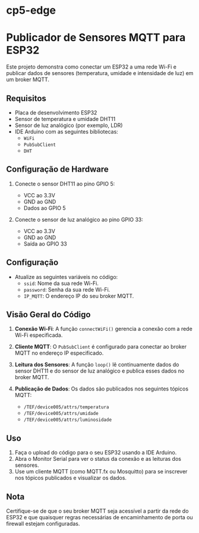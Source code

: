 # cp5-edge

# Publicador de Sensores MQTT para ESP32

Este projeto demonstra como conectar um ESP32 a uma rede Wi-Fi e publicar dados de sensores (temperatura, umidade e intensidade de luz) em um broker MQTT.

## Requisitos

- Placa de desenvolvimento ESP32
- Sensor de temperatura e umidade DHT11
- Sensor de luz analógico (por exemplo, LDR)
- IDE Arduino com as seguintes bibliotecas:
  - `WiFi`
  - `PubSubClient`
  - `DHT`

## Configuração de Hardware

1. Conecte o sensor DHT11 ao pino GPIO 5:
   - VCC ao 3.3V
   - GND ao GND
   - Dados ao GPIO 5

2. Conecte o sensor de luz analógico ao pino GPIO 33:
   - VCC ao 3.3V
   - GND ao GND
   - Saída ao GPIO 33

## Configuração

- Atualize as seguintes variáveis no código:
  - `ssid`: Nome da sua rede Wi-Fi.
  - `password`: Senha da sua rede Wi-Fi.
  - `IP_MQTT`: O endereço IP do seu broker MQTT.

## Visão Geral do Código

1. **Conexão Wi-Fi**: A função `connectWiFi()` gerencia a conexão com a rede Wi-Fi especificada.

2. **Cliente MQTT**: O `PubSubClient` é configurado para conectar ao broker MQTT no endereço IP especificado.

3. **Leitura dos Sensores**: A função `loop()` lê continuamente dados do sensor DHT11 e do sensor de luz analógico e publica esses dados no broker MQTT.

4. **Publicação de Dados**: Os dados são publicados nos seguintes tópicos MQTT:
   - `/TEF/device005/attrs/temperatura`
   - `/TEF/device005/attrs/umidade`
   - `/TEF/device005/attrs/luminosidade`

## Uso

1. Faça o upload do código para o seu ESP32 usando a IDE Arduino.
2. Abra o Monitor Serial para ver o status da conexão e as leituras dos sensores.
3. Use um cliente MQTT (como MQTT.fx ou Mosquitto) para se inscrever nos tópicos publicados e visualizar os dados.

## Nota

Certifique-se de que o seu broker MQTT seja acessível a partir da rede do ESP32 e que quaisquer regras necessárias de encaminhamento de porta ou firewall estejam configuradas.


